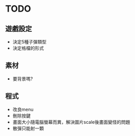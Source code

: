 # TODO
## 遊戲設定
- 決定5種子彈類型
- 決定格檔的形式
## 素材
- 要背景嗎?
## 程式
- 改良menu
- 刪除按鍵
- 畫面大小隨電腦螢幕而異，解決圖片scale後畫面變怪的問題
- 散彈只能射一顆